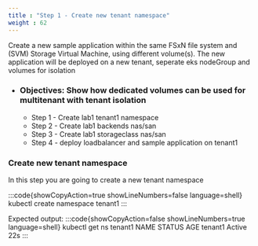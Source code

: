 ```yaml
---
title : "Step 1 - Create new tenant namespace"
weight : 62
---
```


Create a new sample application within the same FSxN file system and (SVM) Storage Virtual Machine, using different volume(s).  The new application will be deployed on a new tenant, seperate eks nodeGroup and volumes for isolation  

* ### Objectives: Show how dedicated volumes can be used for multitenant with tenant isolation
  * Step 1 - Create lab1 tenant1 namespace 
  * Step 2 - Create lab1 backends nas/san
  * Step 3 - Create lab1 storageclass nas/san 
  * Step 4 - deploy loadbalancer and sample application on tenant1 

### Create new tenant namespace

In this step you are going to create a new tenant namespace

:::code{showCopyAction=true showLineNumbers=false language=shell}
kubectl create namespace tenant1 
:::

Expected output:
:::code{showCopyAction=false showLineNumbers=true language=shell}
kubectl get ns tenant1
NAME      STATUS   AGE
tenant1   Active   22s
:::